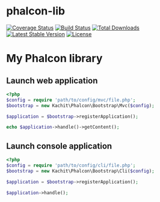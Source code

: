 phalcon-lib
===========
[![Coverage Status](https://coveralls.io/repos/Kachit/phalcon-lib/badge.svg)](https://coveralls.io/r/Kachit/phalcon-lib)
[![Build Status](https://travis-ci.org/Kachit/phalcon-lib.svg?branch=master)](https://travis-ci.org/Kachit/phalcon-lib)
[![Total Downloads](https://poser.pugx.org/kachit/phalcon-lib/downloads.svg)](https://packagist.org/packages/kachit/phalcon-lib)
[![Latest Stable Version](https://poser.pugx.org/kachit/phalcon-lib/v/stable.svg)](https://packagist.org/packages/kachit/phalcon-lib)
[![License](https://poser.pugx.org/leaphly/cart-bundle/license.svg)](https://packagist.org/packages/leaphly/cart-bundle)

My Phalcon library
===========

Launch web application
------------------------

```php
<?php
$config = require 'path/to/config/mvc/file.php';
$bootstrap = new Kachit\Phalcon\Bootstrap\Mvc($config);

$application = $bootstrap->registerApplication();

echo $application->handle()->getContent();
```

Launch console application
------------------------

```php
<?php
$config = require 'path/to/config/cli/file.php';
$bootstrap = new Kachit\Phalcon\Bootstrap\Cli($config);

$application = $bootstrap->registerApplication();

$application->handle();
```
